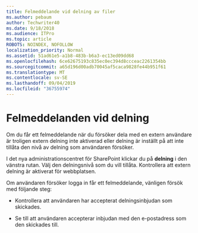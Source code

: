 ```yaml
---
title: Felmeddelande vid delning av filer
ms.author: pebaum
author: Techwriter40
ms.date: 9/18/2018
ms.audience: ITPro
ms.topic: article
ROBOTS: NOINDEX, NOFOLLOW
localization_priority: Normal
ms.assetid: 51ad61e5-a1b8-483b-b6a3-ec13ed09dd68
ms.openlocfilehash: 6ce62675193c835ec0ec394d8ccceac2261354bb
ms.sourcegitcommit: a65d196d00adb70045af5caca9828fe44b951f61
ms.translationtype: MT
ms.contentlocale: sv-SE
ms.lasthandoff: 09/04/2019
ms.locfileid: "36755974"
---
```

# <a name="error-messages-when-sharing"></a>Felmeddelanden vid delning

Om du får ett felmeddelande när du försöker dela med en extern användare är troligen extern delning inte aktiverad eller delning är inställt på att inte tillåta den nivå av delning som användaren försöker.
  
I det nya administrationscentret för SharePoint klickar du på **delning** i den vänstra rutan. Välj den delningsnivå som du vill tillåta. Kontrollera att extern delning är aktiverat för webbplatsen. 
  
Om användaren försöker logga in får ett felmeddelande, vänligen försök med följande steg:
  
- Kontrollera att användaren har accepterat delningsinbjudan som skickades.
    
- Se till att användaren accepterar inbjudan med den e-postadress som den skickades till.
    

